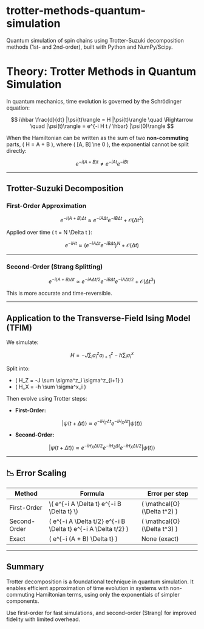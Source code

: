 # trotter-methods-quantum-simulation
Quantum simulation of spin chains using Trotter-Suzuki decomposition methods (1st- and 2nd-order), built with Python and NumPy/Scipy.

# Theory: Trotter Methods in Quantum Simulation

In quantum mechanics, time evolution is governed by the Schrödinger equation:

$$
i\hbar \frac{d}{dt} |\psi(t)\rangle = H |\psi(t)\rangle
\quad \Rightarrow \quad
|\psi(t)\rangle = e^{-i H t / \hbar} |\psi(0)\rangle
$$

When the Hamiltonian can be written as the sum of two **non-commuting** parts, \( H = A + B \), where \( [A, B] \ne 0 \), the exponential cannot be split directly:

$$
e^{-i (A + B) t} \ne e^{-i A t} e^{-i B t}
$$

---

## Trotter-Suzuki Decomposition

### First-Order Approximation

$$
e^{-i (A + B) \Delta t} \approx e^{-i A \Delta t} e^{-i B \Delta t} + \mathcal{O}(\Delta t^2)
$$

Applied over time \( t = N \Delta t \):

$$
e^{-i H t} \approx \left( e^{-i A \Delta t} e^{-i B \Delta t} \right)^N + \mathcal{O}(\Delta t)
$$

---

### Second-Order (Strang Splitting)

$$
e^{-i (A + B) \Delta t} \approx e^{-i A \Delta t / 2} e^{-i B \Delta t} e^{-i A \Delta t / 2} + \mathcal{O}(\Delta t^3)
$$

This is more accurate and time-reversible.

---

## Application to the Transverse-Field Ising Model (TFIM)

We simulate:

$$
H = -J \sum_i \sigma^z_i \sigma^z_{i+1} - h \sum_i \sigma^x_i
$$

Split into:

- \( H_Z = -J \sum \sigma^z_i \sigma^z_{i+1} \)
- \( H_X = -h \sum \sigma^x_i \)

Then evolve using Trotter steps:

- **First-Order:**

$$
|\psi(t + \Delta t)\rangle \approx e^{-i H_Z \Delta t} e^{-i H_X \Delta t} |\psi(t)\rangle
$$

- **Second-Order:**

$$
|\psi(t + \Delta t)\rangle \approx e^{-i H_X \Delta t / 2} e^{-i H_Z \Delta t} e^{-i H_X \Delta t / 2} |\psi(t)\rangle
$$

---

## 📉 Error Scaling

| Method           | Formula                                                      | Error per step      |
|------------------|---------------------------------------------------------------|----------------------|
| First-Order      | \\( e^{-i A \Delta t} e^{-i B \Delta t} \\)                     | \( \mathcal{O}(\Delta t^2) \) |
| Second-Order     | \( e^{-i A \Delta t/2} e^{-i B \Delta t} e^{-i A \Delta t/2} \) | \( \mathcal{O}(\Delta t^3) \) |
| Exact            | \( e^{-i (A + B) \Delta t} \)                                 | None (exact)         |

---

## Summary

Trotter decomposition is a foundational technique in quantum simulation. It enables efficient approximation of time evolution in systems with non-commuting Hamiltonian terms, using only the exponentials of simpler components.

Use first-order for fast simulations, and second-order (Strang) for improved fidelity with limited overhead.
